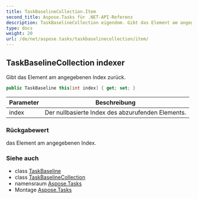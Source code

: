 ```yaml
---
title: TaskBaselineCollection.Item
second_title: Aspose.Tasks für .NET-API-Referenz
description: TaskBaselineCollection eigendom. Gibt das Element am angegebenen Index zurück.
type: docs
weight: 20
url: /de/net/aspose.tasks/taskbaselinecollection/item/
---
```

## TaskBaselineCollection indexer

Gibt das Element am angegebenen Index zurück.

```csharp
public TaskBaseline this[int index] { get; set; }
```

| Parameter | Beschreibung |
| --- | --- |
| index | Der nullbasierte Index des abzurufenden Elements. |

### Rückgabewert

das Element am angegebenen Index.

### Siehe auch

* class [TaskBaseline](../../taskbaseline/)
* class [TaskBaselineCollection](../)
* namensraum [Aspose.Tasks](../../taskbaselinecollection/)
* Montage [Aspose.Tasks](../../../)


